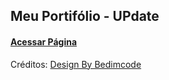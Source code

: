 ## Meu Portifólio - UPdate

#### [Acessar Página](https://fellipematos.github.io)

Créditos: [Design By Bedimcode](https://github.com/bedimcode)

